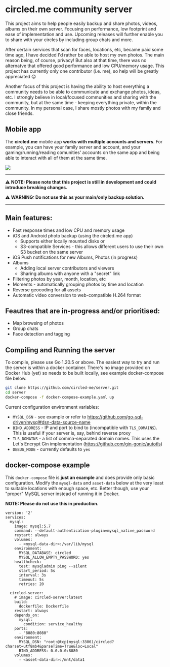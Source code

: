 # circled.me community server
This project aims to help people easily backup and share photos, videos, albums on their own server. Focusing on performance, low footprint and ease of implementation and use.
Upcoming releases will further enable you to share with your circles by including group chats and more.

After certain services that scan for faces, locations, etc, became paid some time ago, I have decided I'd rather be able to host my own photos.
The main reason being, of course, privacy! But also at that time, there was no alternatve that offered good performance and low CPU/memory usage. 
This project has currently only one contributor (i.e. me), so help will be greatly appreciated 😊

Another focus of this project is having the ability to host everything a community needs to be able to communicate and exchange photos, ideas, etc.
I strongly believe in local/focused communities and sharing with the community, but at the same time - keeping everything private, within the community.
In my personal case, I share mostly photos with my family and close friends.

## Mobile app
The **circled.me** mobile app **works with multiple accounts and servers**. For example, you can have your family server and account, and your gaming/running/reading comunities' accounts on the same app and being able to interact with all of them at the same time.

<img src="https://app.circled.me/screenshots.jpg"/>

___

⚠️ **NOTE: Please note that this project is still in development and could introduce breaking changes.**

⚠️ **WARNING: Do not use this as your main/only backup solution.**

___


## Main features:
- Fast response times and low CPU and memory usage
- iOS and Android photo backup (using the circled.me app)
  - Supports either locally mounted disks or
  - S3-compatible Services - this allows different users to use their own S3 bucket on the same server
- iOS Push notifications for new Albums, Photos (in progress)
- Albums
  - Adding local server contributors and viewers
  - Sharing albums with anyone with a "secret" link
- Filtering photos by year, month, location, etc
- Moments - automatically grouping photos by time and location
- Reverse geocoding for all assets
- Automatic video conversion to web-compatible H.264 format


## Feautres that are in-progress and/or prioritised:
- Map browsing of photos
- Group chats
- Face detection and tagging

## Compiling and Running the server
To compile, please use Go 1.20.5 or above.
The easiest way to try and run the server is within a docker container. There's no image provided on Docker Hub (yet) so needs to be built locally, see example docker-compose file below.

```bash
git clone https://github.com/circled-me/server.git
cd server
docker-compose -f docker-compose-example.yaml up
```

Current configuration environment variables:
- `MYSQL_DSN` - see example or refer to https://github.com/go-sql-driver/mysql#dsn-data-source-name
- `BIND_ADDRESS` - IP and port to bind to (incompatible with `TLS_DOMAINS`). This is useful if your server is, say, behind reverse proxy
- `TLS_DOMAINS` - a list of comma-separated domain names. This uses the Let's Encrypt Gin implementation (https://github.com/gin-gonic/autotls)
- `DEBUG_MODE` - currently defaults to `yes`

## docker-compose example
This `docker-compose` file is **just an example** and does provide only basic configuration. 
Modify the `mysql-data` and `asset-data` below at the very least to suitable locations with enough space, etc.
Better though, use your "proper" MySQL server instead of running it in Docker.

**NOTE: Please do not use this in production.**

```yaml:
version: '2'
services:
  mysql:
    image: mysql:5.7
    command: --default-authentication-plugin=mysql_native_password
    restart: always
    volumes:
      - <mysql-data-dir>:/var/lib/mysql
    environment:
      MYSQL_DATABASE: circled
      MYSQL_ALLOW_EMPTY_PASSWORD: yes
    healthcheck:
      test: mysqladmin ping --silent
      start_period: 5s
      interval: 3s
      timeout: 5s
      retries: 20

  circled-server:
    # image: circled-server:latest
    build:
      dockerfile: Dockerfile
    restart: always
    depends_on:
      mysql:
        condition: service_healthy
    ports:
      - "8080:8080"
    environment:
      MYSQL_DSN: "root:@tcp(mysql:3306)/circled?charset=utf8mb4&parseTime=True&loc=Local"
      BIND_ADDRESS: 0.0.0.0:8080
    volumes:
      - <asset-data-dir>:/mnt/data1
```
